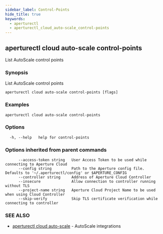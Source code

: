 ```yaml
---
sidebar_label: Control-Points
hide_title: true
keywords:
  - aperturectl
  - aperturectl_cloud_auto-scale_control-points
---
```


<!-- markdownlint-disable -->

## aperturectl cloud auto-scale control-points

List AutoScale control points

### Synopsis

List AutoScale control points

```
aperturectl cloud auto-scale control-points [flags]
```

### Examples

```
aperturectl cloud auto-scale control-points
```

### Options

```
  -h, --help   help for control-points
```

### Options inherited from parent commands

```
      --access-token string   User Access Token to be used while connecting to Aperture Cloud
      --config string         Path to the Aperture config file. Defaults to '~/.aperturectl/config' or $APERTURE_CONFIG
      --controller string     Address of Aperture Cloud Controller
      --insecure              Allow connection to controller running without TLS
      --project-name string   Aperture Cloud Project Name to be used when using Cloud Controller
      --skip-verify           Skip TLS certificate verification while connecting to controller
```

### SEE ALSO

- [aperturectl cloud auto-scale](/reference/aperture-cli/aperturectl/cloud/auto-scale/auto-scale.md) - AutoScale integrations
